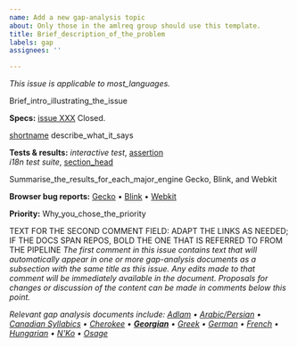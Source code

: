 ```yaml
---
name: Add a new gap-analysis topic
about: Only those in the amlreq group should use this template.
title: Brief_description_of_the_problem
labels: gap
assignees: ''

---
```


<i class="meta">This issue is applicable to most_languages.</i>

Brief_intro_illustrating_the_issue


<b class="subhead">Specs:</b>
[issue XXX](url) Closed.

[shortname](url_to_section) describe_what_it_says


<b class="subhead">Tests & results:</b>
<i>interactive test</i>, [assertion](url)<br>
<i>i18n test suite</i>, [section_head](url)

Summarise_the_results_for_each_major_engine
<span class="pass">Gecko</span>, <span class="partial">Blink</span>, and <span class="fail">Webkit</span>


<b class="subhead">Browser bug reports:</b>
[Gecko](url) • [Blink](url) • [Webkit](url)


<b class="subhead">Priority:</b>
Why_you_chose_the_priority



TEXT FOR THE SECOND COMMENT FIELD: ADAPT THE LINKS AS NEEDED; IF THE DOCS SPAN REPOS, BOLD THE ONE THAT IS REFERRED TO FROM THE PIPELINE
_The first comment in this issue contains text that will automatically appear in one or more gap-analysis documents as a subsection with the same title as this issue. Any edits made to that comment will be immediately available in the document. Proposals for changes or discussion of the content can be made in comments below this point._

_Relevant gap analysis documents include:_
_[Adlam](https://w3c.github.io/afrlreq/gap-analysis/adlm-gap#issue11_vertical_text) • [Arabic/Persian](https://w3c.github.io/alreq/gap-analysis/#issue242_vertical_text) • [Canadian Syllabics](https://w3c.github.io/amlreq/gap-analysis/iu-cr-gap#issue5_vertical_text) • [Cherokee](https://w3c.github.io/amlreq/gap-analysis/chr-gap#issue5_vertical_text) • [**Georgian**](https://w3c.github.io/eurlreq/gap-analysis/geor-gap#issue11_vertical_text) • [Greek](https://w3c.github.io/eurlreq/gap-analysis/grek-gap#issue11_vertical_text) • [German](https://w3c.github.io/eurlreq/gap-analysis/latn-de-gap#issue11_vertical_text) • [French](https://w3c.github.io/eurlreq/gap-analysis/latn-fr-gap#issue11_vertical_text) • [Hungarian](https://w3c.github.io/eurlreq/gap-analysis/latn-nl-gap#issue11_vertical_text) • [N'Ko](https://w3c.github.io/afrlreq/gap-analysis/nkoo-gap#issue11_vertical_text) • [Osage](https://w3c.github.io/amlreq/gap-analysis/osge-osa-gap#issue5_vertical_text)_
